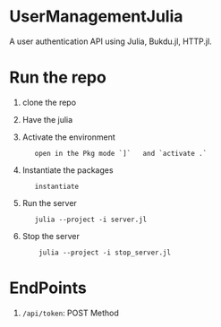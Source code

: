 # UserManagementJulia

A user authentication API using Julia, Bukdu.jl, HTTP.jl. 

# Run the repo

1. clone the repo 

2. Have the julia 

3. Activate the environment 

          open in the Pkg mode `]`   and `activate .`

4. Instantiate the packages

          instantiate

5. Run the server

          julia --project -i server.jl

6. Stop the server 

           julia --project -i stop_server.jl

# EndPoints 

1.  `/api/token`: POST Method

